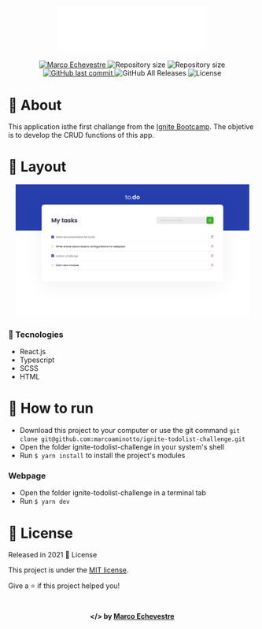 <p align="center">
  <img src="https://github.com/marcoaminotto/ignite-todolist-challenge/blob/main/public/logo.svg" alt="Image of the ignite-todolist-challenge application" width="300px">
</p>

<p align="center">	
  <a href="https://www.linkedin.com/in/marco-echevestre/">
      <img alt="Marco Echevestre" src="https://img.shields.io/badge/-Marco Echevestre-273FAD?style=flat&logo=Linkedin&logoColor=white" />
  </a>
  <img alt="Repository size" src="https://img.shields.io/github/repo-size/marcoaminotto/ignite-todolist-challenge?color=273FAD">
  <img alt="Repository size" src="https://img.shields.io/github/languages/code-size/marcoaminotto/ignite-todolist-challenge?color=273FAD">
  <a href="https://github.com/marcoaminotto/ignite-todolist-challenge/commits/master">
    <img alt="GitHub last commit" src="https://img.shields.io/github/last-commit/marcoaminotto/ignite-todolist-challenge?color=273FAD">
  </a> 
  <img alt="GitHub All Releases" src="https://img.shields.io/github/downloads/marcoaminotto/ignite-todolist-challenge/total?logo=GitHub&style=flat&color=273FAD">
  <img alt="License" src="https://img.shields.io/badge/license-MIT-273FAD">
</p>

# 📖 About

This application isthe first challange from the [Ignite Bootcamp](https://rocketseat.com.br/ignite). The objetive is to develop the CRUD functions of this app.

# 📐 Layout

<div align="center">
  <p align="center">
    <img src="./.github/main.png" width="475px" alt="Home page">
  </p>
</div>

### 🚀 Tecnologies

- React.js
- Typescript
- SCSS
- HTML

# 🔧 How to run

- Download this project to your computer or use the git command `git clone git@github.com:marcoaminotto/ignite-todolist-challenge.git`
- Open the folder ignite-todolist-challenge in your system's shell
- Run `$ yarn install` to install the project's modules

### Webpage

- Open the folder ignite-todolist-challenge in a terminal tab
- Run `$ yarn dev`

# :closed_book: License

Released in 2021 :closed_book: License

This project is under the [MIT license](./LICENSE).

Give a ⭐️ if this project helped you!

#

<p align="center">
   <b> &#60;/&#62; by <a href="https://www.linkedin.com/in/marco-echevestre/">Marco Echevestre</a></b>
</p>
